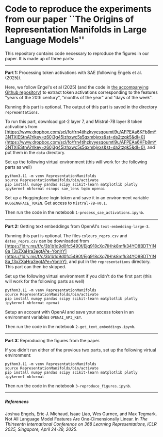 # Code to reproduce the experiments from our paper ``The Origins of Representation Manifolds in Large Language Models''

This repository contains code necessary to reproduce the figures in our paper. It is made up of three parts:

---------------------

**Part 1:** Processing token activations with SAE (following Engels et al. (2025)).

Here, we follow Engel's et al (2025) (and the code in [the accompanying Github repository](https://github.com/JoshEngels/MultiDimensionalFeatures)) to extract token activations corresponding to the features "years of the 20th century", "months of the year" and "days of the week". 

Running this part is optional. The output of this part is saved in the directory `representations`.

To run this part, download gpt-2 layer 7, and Mistral-7B layer 8 token activations from [https://www.dropbox.com/scl/fo/frn4tihzkvyesqoumtl9u/AFPEAa6KFb8mY3NTXIEStnA?rlkey=z60j3g45jzhxwc5s5qxmbjvxs&st=da2tzqk5&dl=0](https://www.dropbox.com/scl/fo/frn4tihzkvyesqoumtl9u/AFPEAa6KFb8mY3NTXIEStnA?rlkey=z60j3g45jzhxwc5s5qxmbjvxs&st=da2tzqk5&dl=0), and put them in the `data` directory.

Set up the following virtual environment (this will work for the following parts as well)
```
python3.11 -m venv RepresentationManifolds
source RepresentationManifolds/bin/activate
pip install numpy pandas scipy scikit-learn matplotlib plotly ipykernel nbformat einops sae_lens tqdm openai
```
Set up a Huggingface login token and save it in an environment variable `HUGGINGFACE_TOKEN`. Get access to `Mistral-7B-v0.1`.

Then run the code in the notebook `1-process_sae_activations.ipynb`.

---------------------

**Part 2:** Getting text embeddings from OpenAI's `text-embedding-large-3`.

Running this part is optional. The files `colours_reprs.csv` and `dates_reprs.csv` can be downloaded from [https://1drv.ms/f/c/3b1b1d9d0fc5490f/Ejq918cXq7lHhk8mfk34YO8BDTYlN8a_13xZXaHra3egtA?e=YonIrY](https://1drv.ms/f/c/3b1b1d9d0fc5490f/Ejq918cXq7lHhk8mfk34YO8BDTYlN8a_13xZXaHra3egtA?e=YonIrY), and put in the `representations` directory. This part can then be skipped.

Set up the following virtual environment if you didn't do the first part (this will work for the following parts as well)
```
python3.11 -m venv RepresentationManifolds
source RepresentationManifolds/bin/activate
pip install numpy pandas scipy scikit-learn matplotlib plotly ipykernel nbformat openai
```

Setup an account with OpenAI and save your access token in an environment variables `OPENAI_API_KEY`.

Then run the code in the notebook `2-get_text_embeddings.ipynb`.

---------------------

**Part 3:** Reproducing the figures from the paper.

If you didn't run either of the previous two parts, set up the following virtual environment:
```
python3.11 -m venv RepresentationManifolds
source RepresentationManifolds/bin/activate
pip install numpy pandas scipy scikit-learn matplotlib plotly ipykernel nbformat
```

Then run the code in the notebook `3-reproduce_figures.ipynb`.

---------------------

##### References
Joshua Engels, Eric J. Michaud, Isaac Liao, Wes Gurnee, and Max Tegmark. Not All Language Model Features Are One-Dimensionally Linear. In *The Thirteenth International Conference on 368 Learning Representations, ICLR 2025, Singapore, April 24-28, 2025*.
